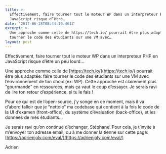 ```yaml
---
title: >-
  Effectivement, faire tourner tout le moteur WP dans un interpreteur PHP en
  JavaScript risque d’être…
date: '2017-06-28T08:44:10.461Z'
excerpt: >-
  Une approche comme celle de https://tech.io/ pourrait être plus adaptée: faire
  tourner le code des étudiants sur une VM avec…
layout: post
---
```

Effectivement, faire tourner tout le moteur WP dans un interpreteur PHP en JavaScript risque d’être un peu lourd…

Une approche comme celle de [https://tech.io/](https://tech.io/) pourrait être plus adaptée: faire tourner le code des étudiants sur une VM avec l’environnement de ton choix (ex: WP). Cette approche est clairement plus “gourmande” en ressources, mais ça vaut le coup d’essayer. Je serais ravi de lire ton retour d’expérience, si tu le fais !

Pour ce qui est de l’open-source, j’y songe en ce moment, mais il va d’abord falloir que je “nettoie” ma codebase qui contient à la fois le code de la UI d’examen (front-office), du système d’évaluation (back-office), et les données de mes étudiants…

Je serais ravi qu’on continue d’échanger, Stéphane! Pour cela, je t’invite à m’envoyer ton adresse email, ou à me donner la tienne sur cette page: [https://adrienjoly.com/eval/](https://adrienjoly.com/eval/)

Adrien
